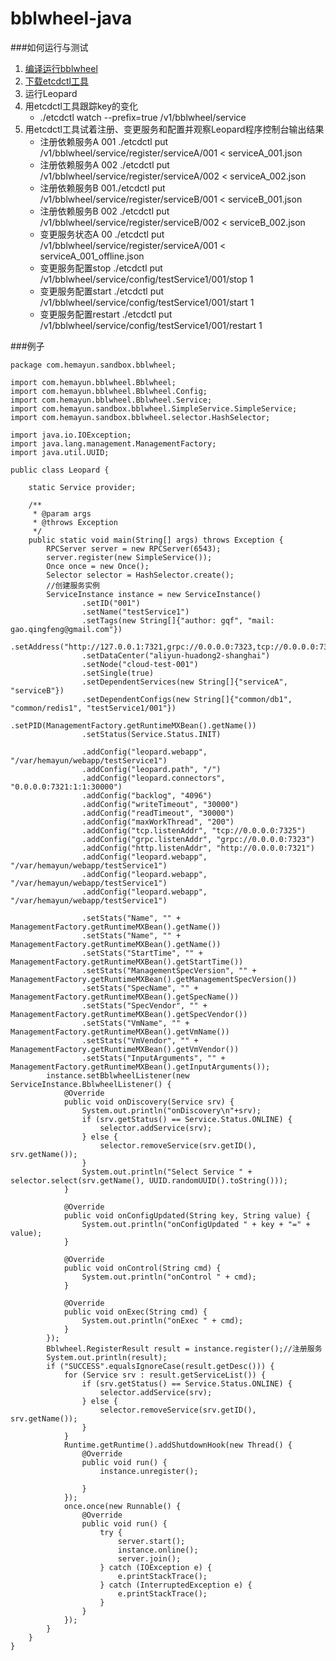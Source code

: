 # bblwheel-java

###如何运行与测试
1. [ 编译运行bblwheel](https://github.com/gqf2008/bblwheel)
2. [下载etcdctl工具](https://github.com/coreos/etcd/releases/)
3. 运行Leopard
4. 用etcdctl工具跟踪key的变化
    - ./etcdctl watch --prefix=true /v1/bblwheel/service
5. 用etcdctl工具试着注册、变更服务和配置并观察Leopard程序控制台输出结果
    - 注册依赖服务A 001 ./etcdctl put /v1/bblwheel/service/register/serviceA/001 < serviceA_001.json
    - 注册依赖服务A 002 ./etcdctl put /v1/bblwheel/service/register/serviceA/002 < serviceA_002.json
    - 注册依赖服务B 001./etcdctl put /v1/bblwheel/service/register/serviceB/001 < serviceB_001.json
    - 注册依赖服务B 002 ./etcdctl put /v1/bblwheel/service/register/serviceB/002 < serviceB_002.json
    - 变更服务状态A 00 ./etcdctl put /v1/bblwheel/service/register/serviceA/001 < serviceA_001_offline.json
    - 变更服务配置stop ./etcdctl put /v1/bblwheel/service/config/testService1/001/stop 1
    - 变更服务配置start ./etcdctl put /v1/bblwheel/service/config/testService1/001/start 1
    - 变更服务配置restart ./etcdctl put /v1/bblwheel/service/config/testService1/001/restart 1
    
###例子  
  
```
package com.hemayun.sandbox.bblwheel;

import com.hemayun.bblwheel.Bblwheel;
import com.hemayun.bblwheel.Bblwheel.Config;
import com.hemayun.bblwheel.Bblwheel.Service;
import com.hemayun.sandbox.bblwheel.SimpleService.SimpleService;
import com.hemayun.sandbox.bblwheel.selector.HashSelector;

import java.io.IOException;
import java.lang.management.ManagementFactory;
import java.util.UUID;

public class Leopard {

    static Service provider;

    /**
     * @param args
     * @throws Exception
     */
    public static void main(String[] args) throws Exception {
        RPCServer server = new RPCServer(6543);
        server.register(new SimpleService());
        Once once = new Once();
        Selector selector = HashSelector.create();
        //创建服务实例
        ServiceInstance instance = new ServiceInstance()
                .setID("001")
                .setName("testService1")
                .setTags(new String[]{"author: gqf", "mail: gao.qingfeng@gmail.com"})
                .setAddress("http://127.0.0.1:7321,grpc://0.0.0.0:7323,tcp://0.0.0.0:7325")
                .setDataCenter("aliyun-huadong2-shanghai")
                .setNode("cloud-test-001")
                .setSingle(true)
                .setDependentServices(new String[]{"serviceA", "serviceB"})
                .setDependentConfigs(new String[]{"common/db1", "common/redis1", "testService1/001"})
                .setPID(ManagementFactory.getRuntimeMXBean().getName())
                .setStatus(Service.Status.INIT)

                .addConfig("leopard.webapp", "/var/hemayun/webapp/testService1")
                .addConfig("leopard.path", "/")
                .addConfig("leopard.connectors", "0.0.0.0:7321:1:1:30000")
                .addConfig("backlog", "4096")
                .addConfig("writeTimeout", "30000")
                .addConfig("readTimeout", "30000")
                .addConfig("maxWorkThread", "200")
                .addConfig("tcp.listenAddr", "tcp://0.0.0.0:7325")
                .addConfig("grpc.listenAddr", "grpc://0.0.0.0:7323")
                .addConfig("http.listenAddr", "http://0.0.0.0:7321")
                .addConfig("leopard.webapp", "/var/hemayun/webapp/testService1")
                .addConfig("leopard.webapp", "/var/hemayun/webapp/testService1")
                .addConfig("leopard.webapp", "/var/hemayun/webapp/testService1")

                .setStats("Name", "" + ManagementFactory.getRuntimeMXBean().getName())
                .setStats("Name", "" + ManagementFactory.getRuntimeMXBean().getName())
                .setStats("StartTime", "" + ManagementFactory.getRuntimeMXBean().getStartTime())
                .setStats("ManagementSpecVersion", "" + ManagementFactory.getRuntimeMXBean().getManagementSpecVersion())
                .setStats("SpecName", "" + ManagementFactory.getRuntimeMXBean().getSpecName())
                .setStats("SpecVendor", "" + ManagementFactory.getRuntimeMXBean().getSpecVendor())
                .setStats("VmName", "" + ManagementFactory.getRuntimeMXBean().getVmName())
                .setStats("VmVendor", "" + ManagementFactory.getRuntimeMXBean().getVmVendor())
                .setStats("InputArguments", "" + ManagementFactory.getRuntimeMXBean().getInputArguments());
        instance.setBblwheelListener(new ServiceInstance.BblwheelListener() {
            @Override
            public void onDiscovery(Service srv) {
                System.out.println("onDiscovery\n"+srv);
                if (srv.getStatus() == Service.Status.ONLINE) {
                    selector.addService(srv);
                } else {
                    selector.removeService(srv.getID(), srv.getName());
                }
                System.out.println("Select Service " + selector.select(srv.getName(), UUID.randomUUID().toString()));
            }

            @Override
            public void onConfigUpdated(String key, String value) {
                System.out.println("onConfigUpdated " + key + "=" + value);
            }

            @Override
            public void onControl(String cmd) {
                System.out.println("onControl " + cmd);
            }

            @Override
            public void onExec(String cmd) {
                System.out.println("onExec " + cmd);
            }
        });
        Bblwheel.RegisterResult result = instance.register();//注册服务
        System.out.println(result);
        if ("SUCCESS".equalsIgnoreCase(result.getDesc())) {
            for (Service srv : result.getServiceList()) {
                if (srv.getStatus() == Service.Status.ONLINE) {
                    selector.addService(srv);
                } else {
                    selector.removeService(srv.getID(), srv.getName());
                }
            }
            Runtime.getRuntime().addShutdownHook(new Thread() {
                @Override
                public void run() {
                    instance.unregister();

                }
            });
            once.once(new Runnable() {
                @Override
                public void run() {
                    try {
                        server.start();
                        instance.online();
                        server.join();
                    } catch (IOException e) {
                        e.printStackTrace();
                    } catch (InterruptedException e) {
                        e.printStackTrace();
                    }
                }
            });
        }
    }
}

```